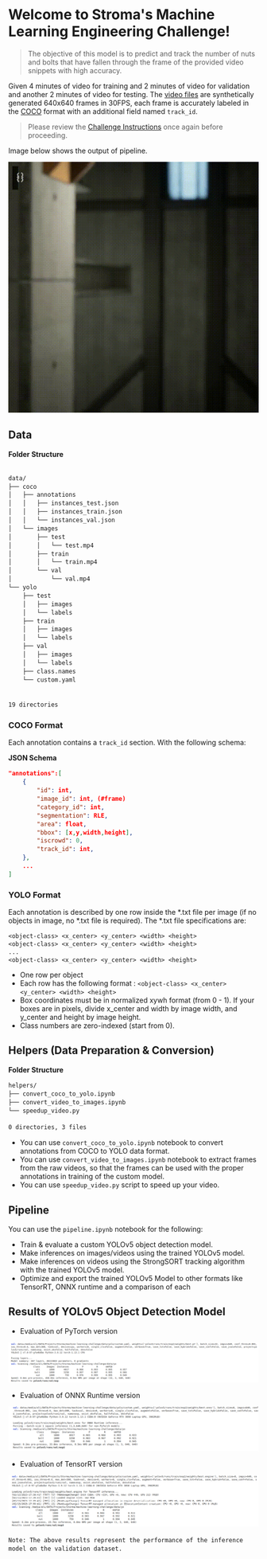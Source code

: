 # Welcome to Stroma's Machine Learning Engineering Challenge!
> The objective of this model is to predict and track the number of nuts and bolts that have fallen through the frame of the provided video snippets with high accuracy.

Given 4 minutes of video for training and 2 minutes of video for validation and another 2 minutes of video for testing. The [video files](https://github.com/Stroma-Vision/machine-learning-challenge/releases/download/v0.1/challenge.zip) are synthetically generated 640x640 frames in 30FPS, each frame is accurately labeled in the [COCO](https://opencv.org/introduction-to-the-coco-dataset/) format with an additional field named `track_id`.

> Please review the [Challenge Instructions](https://stromavision.notion.site/Stroma-Machine-Learning-Engineer-Technical-Interview-19f4573982b64791b14121faddb2f176) once again before proceeding.

Image below shows the output of pipeline.

![Pipeline Output](./assets/pipeline_output.gif)

## Data

**Folder Structure**
```bash

data/
├── coco
│   ├── annotations
│   │	├── instances_test.json
│   │	├── instances_train.json
│   │	└── instances_val.json
│   └── images
│       ├── test
│       │   └── test.mp4
│       ├── train
│       │   └── train.mp4
│       └── val
│           └── val.mp4
└── yolo
    ├── test
    │   ├── images
    │   └── labels
    ├── train
    │   ├── images
    │   └── labels
    ├── val
    │   ├── images
    │   └── labels   
    ├── class.names
    └── custom.yaml
    
    
19 directories
```
### COCO Format

Each annotation contains a `track_id` section. With the following schema:

**JSON Schema**

```json
"annotations":[
    {
        "id": int,
        "image_id": int, (#frame)
        "category_id": int,
        "segmentation": RLE,
        "area": float,
        "bbox": [x,y,width,height],
        "iscrowd": 0,
        "track_id": int,
    },
    ...
]
```

### YOLO Format

Each annotation is described by one row inside the *.txt file per image (if no objects in image, no *.txt file is required). The *.txt file specifications are:

```
<object-class> <x_center> <y_center> <width> <height>
<object-class> <x_center> <y_center> <width> <height>
...
<object-class> <x_center> <y_center> <width> <height>
```
- One row per object
- Each row has the following format : `<object-class> <x_center> <y_center> <width> <height>`
- Box coordinates must be in normalized xywh format (from 0 - 1). If your boxes are in pixels, divide x_center and width by image width, and y_center and height by image height.
- Class numbers are zero-indexed (start from 0).

## Helpers (Data Preparation & Conversion)

**Folder Structure**
```bash
helpers/
├── convert_coco_to_yolo.ipynb
├── convert_video_to_images.ipynb
└── speedup_video.py

0 directories, 3 files
```
- You can use `convert_coco_to_yolo.ipynb` notebook to convert annotations from COCO to YOLO data format.
- You can use `convert_video_to_images.ipynb` notebook to extract frames from the raw videos, so that the frames can be used with the proper annotations in training of the custom model.
- You can use `speedup_video.py` script to speed up your video.

## Pipeline
You can use the `pipeline.ipynb` notebook for the following:
- Train & evaluate a custom YOLOv5 object detection model.
- Make inferences on images/videos using the trained YOLOv5 model.
- Make inferences on videos using the StrongSORT tracking algorithm with the trained YOLOv5 model.
- Optimize and export the trained YOLOv5 Model to other formats like TensorRT, ONNX runtime and a comparison of each 

## Results of YOLOv5 Object Detection Model
- Evaluation of PyTorch version 

![Evaluation of PyTorch Model](./assets/pt_model_eval.png)


- Evaluation of ONNX Runtime version 

![Evaluation of ONNX Model](./assets/onnx_model_eval.png)


- Evaluation of TensorRT version 

![Evaluation of TensorRT Model](./assets/TensorRT_model_eval.png)

`Note: The above results represent the performance of the inference model on the validation dataset.`
